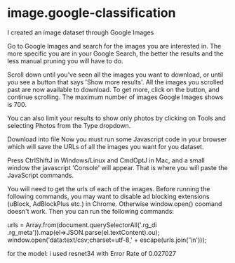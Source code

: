 # image.google-classification
I created an image dataset through Google Images


Go to Google Images and search for the images you are interested in. The more specific you are in your Google Search, the better the results and the less manual pruning you will have to do.

Scroll down until you've seen all the images you want to download, or until you see a button that says 'Show more results'. All the images you scrolled past are now available to download. To get more, click on the button, and continue scrolling. The maximum number of images Google Images shows is 700.



You can also limit your results to show only photos by clicking on Tools and selecting Photos from the Type dropdown.


Download into file
Now you must run some Javascript code in your browser which will save the URLs of all the images you want for you dataset.


Press CtrlShiftJ in Windows/Linux and CmdOptJ in Mac, and a small window the javascript 'Console' will appear. That is where you will paste the JavaScript commands.


You will need to get the urls of each of the images. Before running the following commands, you may want to disable ad blocking extensions (uBlock, AdBlockPlus etc.) in Chrome. Otherwise window.open() coomand doesn't work. Then you can run the following commands:

urls = Array.from(document.querySelectorAll('.rg_di .rg_meta')).map(el=>JSON.parse(el.textContent).ou);
window.open('data:text/csv;charset=utf-8,' + escape(urls.join('\n')));

for the model: i used resnet34 with Error Rate of 0.027027
